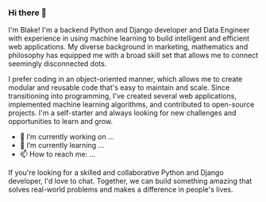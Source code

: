 

### Hi there 👋

I'm Blake! I'm a backend Python and Django developer and Data Engineer with experience in using machine learning to build intelligent and efficient web applications. My diverse background in marketing, mathematics and philosophy has equipped me with a broad skill set that allows me to connect seemingly disconnected dots.

I prefer coding in an object-oriented manner, which allows me to create modular and reusable code that's easy to maintain and scale. Since transitioning into programming, I've created several web applications, implemented machine learning algorithms, and contributed to open-source projects. I'm a self-starter and always looking for new challenges and opportunities to learn and grow.

- 🔭 I’m currently working on ...
- 🌱 I’m currently learning ...
- 📫 How to reach me: ...

If you're looking for a skilled and collaborative Python and Django developer, I'd love to chat. Together, we can build something amazing that solves real-world problems and makes a difference in people's lives.

<!--
**blakedaniel/blakedaniel** is a ✨ _special_ ✨ repository because its `README.md` (this file) appears on your GitHub profile.

Here are some ideas to get you started:

- 🔭 I’m currently working on ...
- 🌱 I’m currently learning ...
- 👯 I’m looking to collaborate on ...
- 🤔 I’m looking for help with ...
- 💬 Ask me about ...
- 📫 How to reach me: ...
- 😄 Pronouns: ...
- ⚡ Fun fact: ...
-->
